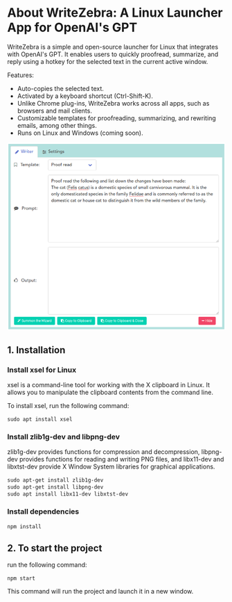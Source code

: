 # About WriteZebra: A Linux Launcher App for OpenAI's GPT
WriteZebra is a simple and open-source launcher for Linux that integrates with OpenAI's GPT. It enables users to quickly proofread, summarize, and reply using a hotkey for the selected text in the current active window.

Features:
- Auto-copies the selected text.
- Activated by a keyboard shortcut (Ctrl-Shift-K).
- Unlike Chrome plug-ins, WriteZebra works across all apps, such as browsers and mail clients.
- Customizable templates for proofreading, summarizing, and rewriting emails, among other things.
- Runs on Linux and Windows (coming soon).

![Alt text](screenshot.png)

## 1. Installation

### Install xsel for Linux
xsel is a command-line tool for working with the X clipboard in Linux. It allows you to manipulate the clipboard contents from the command line.

To install xsel, run the following command:

```
sudo apt install xsel
```


### Install zlib1g-dev and libpng-dev
zlib1g-dev provides functions for compression and decompression, libpng-dev provides functions for reading and writing PNG files, and libx11-dev and libxtst-dev provide X Window System libraries for graphical applications.
```
sudo apt-get install zlib1g-dev
sudo apt-get install libpng-dev
sudo apt install libx11-dev libxtst-dev
```


### Install dependencies
```
npm install
```


## 2. To start the project

run the following command:
```
npm start
```

This command will run the project and launch it in a new window.